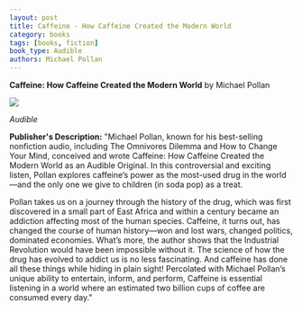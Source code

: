 ```yaml
---
layout: post
title: Caffeine - How Caffeine Created the Modern World
category: books
tags: [books, fiction]
book_type: Audible
authors: Michael Pollan
---
```

**Caffeine: How Caffeine Created the Modern World** by Michael Pollan

<img src="https://i.gr-assets.com/images/S/compressed.photo.goodreads.com/books/1583959496l/52300107._SX318_.jpg"/>

*Audible*

**Publisher's Description:**
"Michael Pollan, known for his best-selling nonfiction audio, including The Omnivores Dilemma and How to Change Your Mind, conceived and wrote Caffeine: How Caffeine Created the Modern World as an Audible Original. In this controversial and exciting listen, Pollan explores caffeine’s power as the most-used drug in the world—and the only one we give to children (in soda pop) as a treat.

Pollan takes us on a journey through the history of the drug, which was first discovered in a small part of East Africa and within a century became an addiction affecting most of the human species. Caffeine, it turns out, has changed the course of human history—won and lost wars, changed politics, dominated economies. What’s more, the author shows that the Industrial Revolution would have been impossible without it. The science of how the drug has evolved to addict us is no less fascinating. And caffeine has done all these things while hiding in plain sight! Percolated with Michael Pollan’s unique ability to entertain, inform, and perform, Caffeine is essential listening in a world where an estimated two billion cups of coffee are consumed every day."
